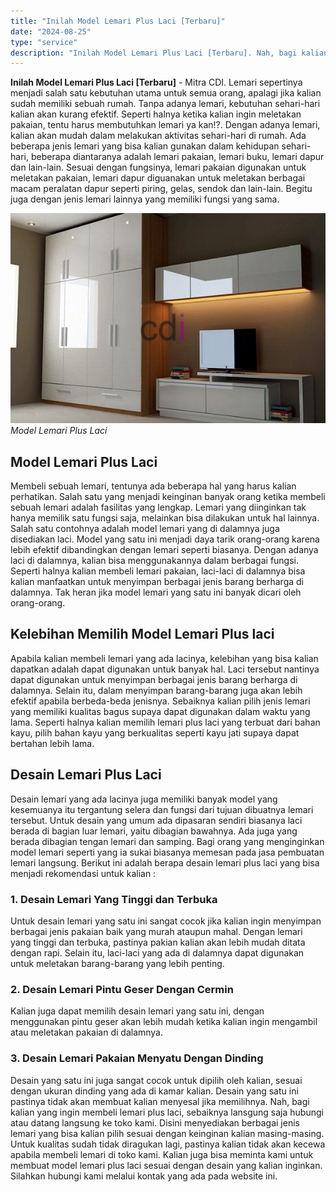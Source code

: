 ```yaml
---
title: "Inilah Model Lemari Plus Laci [Terbaru]"
date: "2024-08-25"
type: "service"
description: "Inilah Model Lemari Plus Laci [Terbaru]. Nah, bagi kalian yang ingin membeli lemari plus laci, sebaiknya lansgung saja hubungi atau datang langsung ke toko k..."
---
```


**Inilah Model Lemari Plus Laci \[Terbaru\]** - Mitra CDI. Lemari sepertinya menjadi salah satu kebutuhan utama untuk semua orang, apalagi jika kalian sudah memiliki sebuah rumah. Tanpa adanya lemari, kebutuhan sehari-hari kalian akan kurang efektif. Seperti halnya ketika kalian ingin meletakan pakaian, tentu harus membutuhkan lemari ya kan!?. Dengan adanya lemari, kalian akan mudah dalam melakukan aktivitas sehari-hari di rumah.
Ada beberapa jenis lemari yang bisa kalian gunakan dalam kehidupan sehari-hari, beberapa diantaranya adalah lemari pakaian, lemari buku, lemari dapur dan lain-lain. Sesuai dengan fungsinya, lemari pakaian digunakan untuk meletakan pakaian, lemari dapur diguanakan untuk meletakan berbagai macam peralatan dapur seperti piring, gelas, sendok dan lain-lain. Begitu juga dengan jenis lemari lainnya yang memiliki fungsi yang sama.

![Inilah Model Lemari Plus Laci [Terbaru]](/images/blog/lemari-umum-007.jpg)
*Model Lemari Plus Laci*

## Model Lemari Plus Laci
Membeli sebuah lemari, tentunya ada beberapa hal yang harus kalian perhatikan. Salah satu yang menjadi keinginan banyak orang ketika membeli sebuah lemari adalah fasilitas yang lengkap. Lemari yang diinginkan tak hanya memilik satu fungsi saja, melainkan bisa dilakukan untuk hal lainnya. Salah satu contohnya adalah model lemari yang di dalamnya juga disediakan laci.
Model yang satu ini menjadi daya tarik orang-orang karena lebih efektif dibandingkan dengan lemari seperti biasanya. Dengan adanya laci di dalamnya, kalian bisa menggunakannya dalam berbagai fungsi. Seperti halnya kalian membeli lemari pakaian, laci-laci di dalamnya bisa kalian manfaatkan untuk menyimpan berbagai jenis barang berharga di dalamnya. Tak heran jika model lemari yang satu ini banyak dicari oleh orang-orang.
## Kelebihan Memilih Model Lemari Plus laci
Apabila kalian membeli lemari yang ada lacinya, kelebihan yang bisa kalian dapatkan adalah dapat digunakan untuk banyak hal. Laci tersebut nantinya dapat digunakan untuk menyimpan berbagai jenis barang berharga di dalamnya. Selain itu, dalam menyimpan barang-barang juga akan lebih efektif apabila berbeda-beda jenisnya.
Sebaiknya kalian pilih jenis lemari yang memiliki kualitas bagus supaya dapat digunakan dalam waktu yang lama. Seperti halnya kalian memilih lemari plus laci yang terbuat dari bahan kayu, pilih bahan kayu yang berkualitas seperti kayu jati supaya dapat bertahan lebih lama.
## Desain Lemari Plus Laci
Desain lemari yang ada lacinya juga memiliki banyak model yang kesemuanya itu tergantung selera dan fungsi dari tujuan dibuatnya lemari tersebut. Untuk desain yang umum ada dipasaran sendiri biasanya laci berada di bagian luar lemari, yaitu dibagian bawahnya. Ada juga yang berada dibagian tengan lemari dan samping. Bagi orang yang menginginkan model lemari seperti yang ia sukai biasanya memesan pada jasa pembuatan lemari langsung. Berikut ini adalah berapa desain lemari plus laci yang bisa menjadi rekomendasi untuk kalian :
### 1\. Desain Lemari Yang Tinggi dan Terbuka
Untuk desain lemari yang satu ini sangat cocok jika kalian ingin menyimpan berbagai jenis pakaian baik yang murah ataupun mahal. Dengan lemari yang tinggi dan terbuka, pastinya pakian kalian akan lebih mudah ditata dengan rapi. Selain itu, laci-laci yang ada di dalamnya dapat digunakan untuk meletakan barang-barang yang lebih penting.
### 2\. Desain Lemari Pintu Geser Dengan Cermin
Kalian juga dapat memilih desain lemari yang satu ini, dengan menggunakan pintu geser akan lebih mudah ketika kalian ingin mengambil atau meletakan pakaian di dalamnya.
### 3\. Desain Lemari Pakaian Menyatu Dengan Dinding
Desain yang satu ini juga sangat cocok untuk dipilih oleh kalian, sesuai dengan ukuran dinding yang ada di kamar kalian. Desain yang satu ini pastinya tidak akan membuat kalian menyesal jika memilihnya.
Nah, bagi kalian yang ingin membeli lemari plus laci, sebaiknya lansgung saja hubungi atau datang langsung ke toko kami. Disini menyediakan berbagai jenis lemari yang bisa kalian pilih sesuai dengan keinginan kalian masing-masing. Untuk kualitas sudah tidak diragukan lagi, pastinya kalian tidak akan kecewa apabila membeli lemari di toko kami. Kalian juga bisa meminta kami untuk membuat model lemari plus laci sesuai dengan desain yang kalian inginkan. Silahkan hubungi kami melalui kontak yang ada pada website ini.
